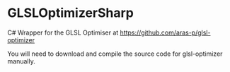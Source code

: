 # GLSLOptimizerSharp
C# Wrapper for the GLSL Optimiser at https://github.com/aras-p/glsl-optimizer

You will need to download and compile the source code for glsl-optimizer manually. 

